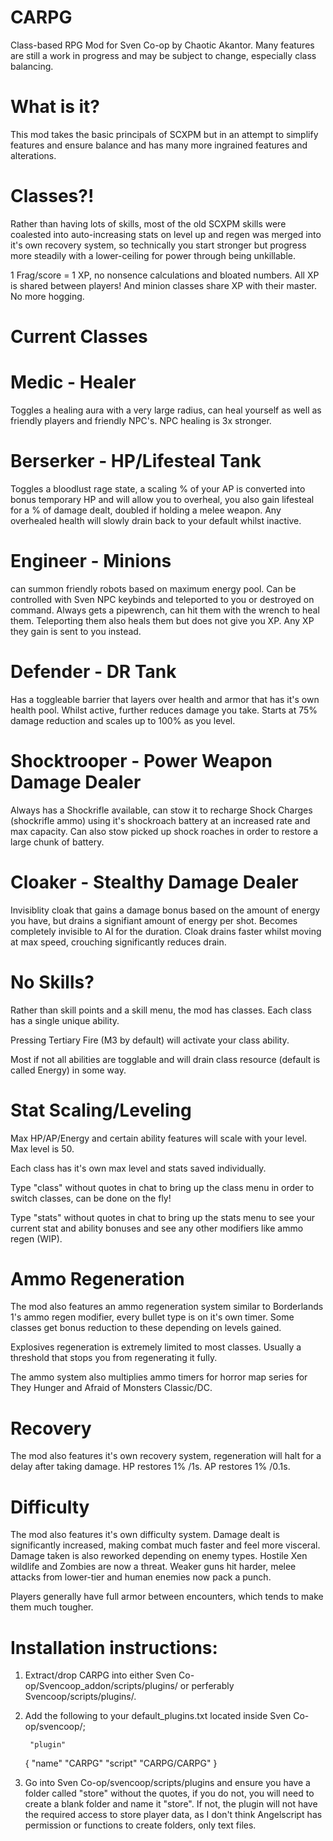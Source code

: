 # CARPG
 Class-based RPG Mod for Sven Co-op by Chaotic Akantor. Many features are still a work in progress and may be subject to change, especially class balancing.

# What is it?
 This mod takes the basic principals of SCXPM but in an attempt to simplify features and ensure balance and has many more ingrained features and alterations.

# Classes?!
Rather than having lots of skills, most of the old SCXPM skills were coalested into auto-increasing stats on level up and regen was merged into it's own recovery system, so technically you start stronger but progress more steadily with a lower-ceiling for power through being unkillable.

1 Frag/score = 1 XP, no nonsence calculations and bloated numbers.
All XP is shared between players! And minion classes share XP with their master. No more hogging.

# Current Classes
# Medic - Healer
Toggles a healing aura with a very large radius, can heal yourself as well as friendly players and friendly NPC's.
NPC healing is 3x stronger.

# Berserker - HP/Lifesteal Tank
Toggles a bloodlust rage state, a scaling % of your AP is converted into bonus temporary HP and will allow you to overheal, you also gain lifesteal for a % of damage dealt, doubled if holding a melee weapon.
Any overhealed health will slowly drain back to your default whilst inactive.

# Engineer - Minions
can summon friendly robots based on maximum energy pool. Can be controlled with Sven NPC keybinds and teleported to you or destroyed on command. Always gets a pipewrench, can hit them with the wrench to heal them. Teleporting them also heals them but does not give you XP.
Any XP they gain is sent to you instead.

# Defender - DR Tank
Has a toggleable barrier that layers over health and armor that has it's own health pool. Whilst active, further reduces damage you take. Starts at 75% damage reduction and scales up to 100% as you level.

# Shocktrooper - Power Weapon Damage Dealer
Always has a Shockrifle available, can stow it to recharge Shock Charges (shockrifle ammo) using it's shockroach battery at an increased rate and max capacity. Can also stow picked up shock roaches in order to restore a large chunk of battery.

# Cloaker - Stealthy Damage Dealer 
Invisiblity cloak that gains a damage bonus based on the amount of energy you have, but drains a signifiant amount of energy per shot. Becomes completely invisible to AI for the duration. Cloak drains faster whilst moving at max speed, crouching significantly reduces drain.

# No Skills?
 Rather than skill points and a skill menu, the mod has classes. Each class has a single unique ability.

 Pressing Tertiary Fire (M3 by default) will activate your class ability. 
 
 Most if not all abilities are togglable and will drain class resource (default is called Energy) in some way.

# Stat Scaling/Leveling
 Max HP/AP/Energy and certain ability features will scale with your level. Max level is 50.

 Each class has it's own max level and stats saved individually.

 Type "class" without quotes in chat to bring up the class menu in order to switch classes, can be done on the fly!

 Type "stats" without quotes in chat to bring up the stats menu to see your current stat and ability bonuses and see any other modifiers like ammo regen (WIP).

# Ammo Regeneration
 The mod also features an ammo regeneration system similar to Borderlands 1's ammo regen modifier, every bullet type is on it's own timer. Some classes get bonus reduction to these depending on levels gained.

 Explosives regeneration is extremely limited to most classes. Usually a threshold that stops you from regenerating it fully.

 The ammo system also multiplies ammo timers for horror map series for They Hunger and Afraid of Monsters Classic/DC.

# Recovery
 The mod also features it's own recovery system, regeneration will halt for a delay after taking damage.
 HP restores 1% /1s.
 AP restores 1% /0.1s.

# Difficulty
 The mod also features it's own difficulty system. 
 Damage dealt is significantly increased, making combat much faster and feel more visceral.
 Damage taken is also reworked depending on enemy types. 
 Hostile Xen wildlife and Zombies are now a threat. Weaker guns hit harder, melee attacks from lower-tier and human enemies now pack a punch.
 
 Players generally have full armor between encounters, which tends to make them much tougher.

# Installation instructions:

1. Extract/drop CARPG into either Sven Co-op/Svencoop_addon/scripts/plugins/ or perferably Svencoop/scripts/plugins/.

2. Add the following to your default_plugins.txt located inside Sven Co-op/svencoop/;

		"plugin"
 	{
        "name" "CARPG"
		"script" "CARPG/CARPG"
	}

3. Go into Sven Co-op/svencoop/scripts/plugins and ensure you have a folder called "store" without the quotes, if you do not, you will need to create a blank folder and name it "store". If not, the plugin will not have the required access to store player data, as I don't think Angelscript has permission or functions to create folders, only text files.
